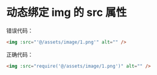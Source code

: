 # 动态绑定 img 的 src 属性

错误代码：

```html
<img :src="'@/assets/image/1.png'" alt="" />
```

正确代码：

```html
<img :src="require('@/assets/image/1.png')" alt="" />
```
